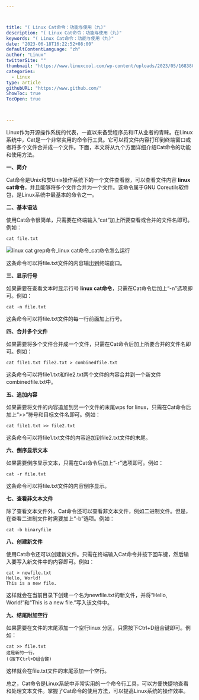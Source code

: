 ```yaml
---



title: "( Linux Cat命令：功能与使用（九)"
description: "( Linux Cat命令：功能与使用（九)"
keywords: "( Linux Cat命令：功能与使用（九)"
date: "2023-06-18T16:22:52+08:00"
defaultContentLanguage: "zh"
author: "Linux"
twitterSite: ""
thumbnail: "https://www.linuxcool.com/wp-content/uploads/2023/05/1683807259980_0.png"
categories:
  - Linux
type: article
githubURL: "https://www.github.com/"
ShowToc: true
TocOpen: true



---
```


Linux作为开源操作系统的代表，一直以来备受程序员和IT从业者的青睐。在Linux系统中，Cat是一个非常实用的命令行工具。它可以将文件内容打印到终端窗口或者将多个文件合并成一个文件。下面，本文将从九个方面详细介绍Cat命令的功能和使用方法。

**一、简介**

Cat命令是Unix和类Unix操作系统下的一个文件查看器，可以查看文件内容 **linux cat命令**，并且能够将多个文件合并为一个文件。该命令属于GNU Coreutils软件包，是Linux系统中最基本的命令之一。

**二、基本语法**

使用Cat命令很简单，只需要在终端输入“cat”加上所要查看或合并的文件名即可。例如：

```
cat file.txt
```

![linux cat grep命令_linux cat命令_cat命令怎么运行](https://www.linuxcool.com/wp-content/uploads/2023/05/1683807259980_0.png)

这条命令可以将file.txt文件的内容输出到终端窗口。

**三、显示行号**

如果需要在查看文本时显示行号 **linux cat命令**，只需在Cat命令后加上“-n”选项即可。例如：

```
cat -n file.txt
```

这条命令可以将file.txt文件的每一行前面加上行号。

**四、合并多个文件**

如果需要将多个文件合并成一个文件，只需在Cat命令后加上所要合并的文件名即可。例如：

```
cat file1.txt file2.txt > combinedfile.txt
```

这条命令可以将file1.txt和file2.txt两个文件的内容合并到一个新文件combinedfile.txt中。

**五、追加内容**

如果需要将文件的内容追加到另一个文件的末尾wps for linux，只需在Cat命令后加上“>>”符号和目标文件名即可。例如：

```
cat file1.txt >> file2.txt
```

这条命令可以将file1.txt文件的内容追加到file2.txt文件的末尾。

**六、倒序显示文本**

如果需要倒序显示文本，只需在Cat命令后加上“-r”选项即可。例如：

```
cat -r file.txt
```

这条命令可以将file.txt文件的内容倒序显示。

**七、查看非文本文件**

除了查看文本文件外，Cat命令还可以查看非文本文件，例如二进制文件。但是，在查看二进制文件时需要加上“-b”选项。例如：

```
cat -b binaryfile
```

**八、创建新文件**

使用Cat命令还可以创建新文件。只需在终端输入Cat命令并按下回车键，然后输入要写入新文件中的内容即可。例如：

```
cat > newfile.txt
Hello, World!
This is a new file.
```

这样就会在当前目录下创建一个名为newfile.txt的新文件，并将“Hello, World!”和“This is a new file.”写入该文件中。

**九、结尾附加空行**

如果需要在文件的末尾添加一个空行linux 分区，只需按下Ctrl+D组合键即可。例如：

```
cat >> file.txt
这是新的一行。
(（按下Ctrl+D组合键) 
```

这样就会在file.txt文件的末尾添加一个空行。

总之，Cat命令是Linux系统中非常实用的一个命令行工具，可以方便快捷地查看和处理文本文件。掌握了Cat命令的使用方法，可以提高Linux系统的操作效率。
